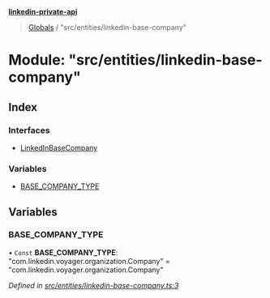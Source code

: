 **[linkedin-private-api](../README.md)**

> [Globals](../globals.md) / "src/entities/linkedin-base-company"

# Module: "src/entities/linkedin-base-company"

## Index

### Interfaces

* [LinkedInBaseCompany](../interfaces/_src_entities_linkedin_base_company_.linkedinbasecompany.md)

### Variables

* [BASE\_COMPANY\_TYPE](_src_entities_linkedin_base_company_.md#base_company_type)

## Variables

### BASE\_COMPANY\_TYPE

• `Const` **BASE\_COMPANY\_TYPE**: \"com.linkedin.voyager.organization.Company\" = "com.linkedin.voyager.organization.Company"

*Defined in [src/entities/linkedin-base-company.ts:3](https://github.com/cosiall/linkedin-private-api/blob/6982069/src/entities/linkedin-base-company.ts#L3)*
